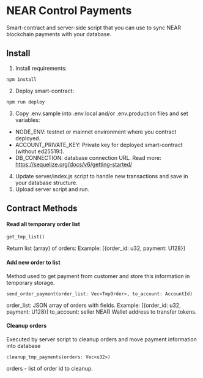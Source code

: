 # NEAR Control Payments

Smart-contract and server-side script that you can use to sync
NEAR blockchain payments with your database.

## Install

1. Install requirements:

``` 
npm install
```

2. Deploy smart-contract:

``` 
npm run deploy 
```

3. Copy .env.sample into .env.local and/or .env.production files and set variables:

- NODE_ENV: testnet or mainnet environment where you contract deployed.
- ACCOUNT_PRIVATE_KEY: Private key for deployed smart-contract (without ed25519:).
- DB_CONNECTION: database connection URL. Read more: https://sequelize.org/docs/v6/getting-started/

4. Update server/index.js script to handle new transactions and save in your database structure.
5. Upload server script and run.

## Contract Methods

#### Read all temporary order list

``` 
get_tmp_list()
```

Return list (array) of orders: Example: [{order_id: u32, payment: U128}]

#### Add new order to list

Method used to get payment from customer and store this information in temporary storage.

``` 
send_order_payment(order_list: Vec<TmpOrder>, to_account: AccountId)
```

order_list: JSON array of orders with fields. Example: [{order_id: u32, payment: U128}]
to_account: seller NEAR Wallet address to transfer tokens.

#### Cleanup orders

Executed by server script to cleanup orders and move payment information into database

``` 
cleanup_tmp_payments(orders: Vec<u32>)
```

orders - list of order id to cleanup.